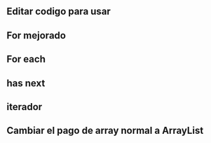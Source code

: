 ## Editar codigo para usar 
## For mejorado
## For each
## has next
## iterador 
## Cambiar el pago de array normal a ArrayList
 
 
